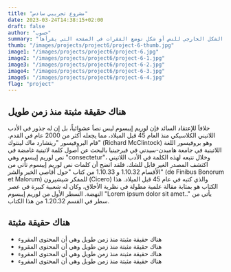 ```yaml
---
title: "مشروع تجريبي سادس"
date: 2023-03-24T14:38:15+02:00
draft: false
author: "حسوب"
summary: "هناك حقيقة مثبتة منذ زمن طويل وهي أن المحتوى المقروء لصفحة ما سيلهي القارئ عن التركيز على الشكل الخارجي للنص أو شكل توضع الفقرات في الصفحة التي يقرأها"
thumb: "/images/projects/project6/project-6-thumb.jpg"
image1: "/images/projects/project6/project-6.jpg"
image2: "/images/projects/project6/project-6-1.jpg"
image3: "/images/projects/project6/project-6-2.jpg"
image4: "/images/projects/project6/project-6-3.jpg"
image5: "/images/projects/project6/project-6-4.jpg"
flag: "project"
---
```


## هناك حقيقة مثبتة منذ زمن طويل

خلافاَ للإعتقاد السائد فإن لوريم إيبسوم ليس نصاَ عشوائياً، بل إن له جذور في الأدب اللاتيني الكلاسيكي منذ العام 45 قبل الميلاد، مما يجعله أكثر من 2000 عام في القدم. قام البروفيسور "ريتشارد ماك لينتوك" (Richard McClintock) وهو بروفيسور اللغة اللاتينية في جامعة هامبدن-سيدني في فيرجينيا بالبحث عن أصول كلمة لاتينية غامضة في نص لوريم إيبسوم وهي "consectetur"، وخلال تتبعه لهذه الكلمة في الأدب اللاتيني اكتشف المصدر الغير قابل للشك. فلقد اتضح أن كلمات نص لوريم إيبسوم تأتي من الأقسام 1.10.32 و 1.10.33 من كتاب "حول أقاصي الخير والشر" (de Finibus Bonorum et Malorum) للمفكر شيشيرون (Cicero) والذي كتبه في عام 45 قبل الميلاد. هذا الكتاب هو بمثابة مقالة علمية مطولة في نظرية الأخلاق، وكان له شعبية كبيرة في عصر النهضة. السطر الأول من لوريم إيبسوم "Lorem ipsum dolor sit amet.." يأتي من سطر في القسم 1.20.32 من هذا الكتاب.

## هناك حقيقة مثبتة

-   هناك حقيقة مثبتة منذ زمن طويل وهي أن المحتوى المقروء
-   هناك حقيقة مثبتة منذ زمن طويل وهي أن المحتوى المقروء
-   هناك حقيقة مثبتة منذ زمن طويل وهي أن المحتوى المقروء
-   هناك حقيقة مثبتة منذ زمن طويل وهي أن المحتوى المقروء
